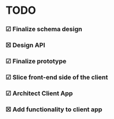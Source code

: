 # TODO
### &#9745; Finalize schema design 
### &#9746; Design API
### &#9745; Finalize prototype
### &#9745; Slice front-end side of the client
### &#9745; Architect Client App
### &#9746; Add functionality to client app
